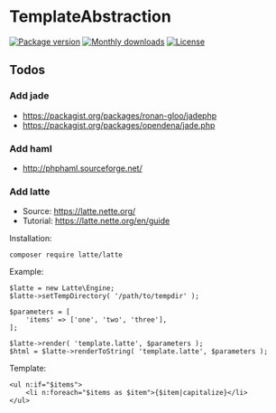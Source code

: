 # TemplateAbstraction

[![Package version](http://img.shields.io/packagist/v/ceus-media/template-abstraction.svg?style=flat-square)](https://packagist.org/packages/ceus-media/template-abstraction)
[![Monthly downloads](http://img.shields.io/packagist/dt/ceus-media/template-abstraction.svg?style=flat-square)](https://packagist.org/packages/ceus-media/template-abstraction)
[![License](https://img.shields.io/packagist/l/ceus-media/template-abstraction.svg?style=flat-square)](https://packagist.org/packages/ceus-media/template-abstraction)


## Todos

### Add jade

- https://packagist.org/packages/ronan-gloo/jadephp
- https://packagist.org/packages/opendena/jade.php

### Add haml

- http://phphaml.sourceforge.net/

### Add latte

- Source: https://latte.nette.org/
- Tutorial: https://latte.nette.org/en/guide

Installation:
````
composer require latte/latte
````

Example:
````
$latte = new Latte\Engine;
$latte->setTempDirectory( '/path/to/tempdir' );

$parameters = [
	'items' => ['one', 'two', 'three'],
];

$latte->render( 'template.latte', $parameters );
$html = $latte->renderToString( 'template.latte', $parameters );

````

Template:
````
<ul n:if="$items">
	<li n:foreach="$items as $item">{$item|capitalize}</li>
</ul>
````



